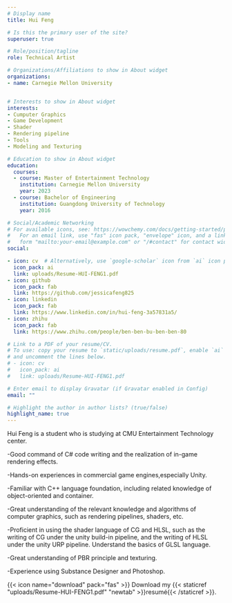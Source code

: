 ```yaml
---
# Display name
title: Hui Feng

# Is this the primary user of the site?
superuser: true

# Role/position/tagline
role: Technical Artist

# Organizations/Affiliations to show in About widget
organizations:
- name: Carnegie Mellon University


# Interests to show in About widget
interests:
- Cumputer Graphics
- Game Development
- Shader
- Rendering pipeline
- Tools
- Modeling and Texturing

# Education to show in About widget
education:
  courses:
  - course: Master of Entertainment Technology
    institution: Carnegie Mellon University
    year: 2023
  - course: Bachelor of Engineering
    institution: Guangdong University of Technology
    year: 2016

# Social/Academic Networking
# For available icons, see: https://wowchemy.com/docs/getting-started/page-builder/#icons
#   For an email link, use "fas" icon pack, "envelope" icon, and a link in the
#   form "mailto:your-email@example.com" or "/#contact" for contact widget.
social:

- icon: cv  # Alternatively, use `google-scholar` icon from `ai` icon pack
  icon_pack: ai
  link: uploads/Resume-HUI-FENG1.pdf
- icon: github
  icon_pack: fab
  link: https://github.com/jessicafeng825
- icon: linkedin
  icon_pack: fab
  link: https://www.linkedin.com/in/hui-feng-3a57831a5/
- icon: zhihu
  icon_pack: fab
  link: https://www.zhihu.com/people/ben-ben-bu-ben-ben-80

# Link to a PDF of your resume/CV.
# To use: copy your resume to `static/uploads/resume.pdf`, enable `ai` icons in `params.toml`, 
# and uncomment the lines below.
# - icon: cv
#   icon_pack: ai
#   link: uploads/Resume-HUI-FENG1.pdf

# Enter email to display Gravatar (if Gravatar enabled in Config)
email: ""

# Highlight the author in author lists? (true/false)
highlight_name: true
---
```


Hui Feng is a student who is studying at CMU Entertainment Technology center.

-Good command of C# code writing and the realization of in-game rendering effects.

-Hands-on experiences in  commercial game engines,especially Unity.

-Familiar with C++ language foundation, including related knowledge of object-oriented and container.

-Great understanding of the relevant knowledge and algorithms of computer graphics, such as rendering pipelines, shaders, etc.

-Proficient in using the shader language of CG and HLSL, such as the writing of CG under the unity build-in pipeline, and the writing of HLSL under the unity URP pipeline. Understand the basics of GLSL language.

-Great understanding of PBR principle and texturing.

-Experience using Substance Designer and Photoshop.

{{< icon name="download" pack="fas" >}} Download my {{< staticref "uploads/Resume-HUI-FENG1.pdf" "newtab" >}}resumé{{< /staticref >}}.
